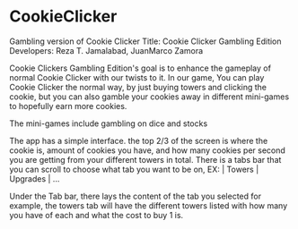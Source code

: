 # CookieClicker
Gambling version of Cookie Clicker
Title: Cookie Clicker Gambling Edition
Developers: Reza T. Jamalabad, JuanMarco Zamora

Cookie Clickers Gambling Edition's goal is to enhance the gameplay of normal Cookie Clicker with our twists to it. 
In our game, You can play Cookie Clicker the normal way, by just buying towers and clicking the cookie,
but you can also gamble your cookies away in different mini-games to hopefully earn more cookies.

The mini-games include gambling on dice and stocks

The app has a simple interface. the top 2/3 of the screen is where the cookie is, amount of cookies you have, and how many cookies per second you are getting from your different towers in total.
There is a tabs bar that you can scroll to choose what tab you want to be on,
EX: | Towers | Upgrades | ... 

Under the Tab bar, there lays the content of the tab you selected
for example, the towers tab will have the different towers listed with how many you have of each and what the cost to buy 1 is.
